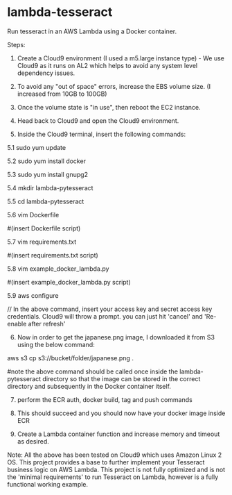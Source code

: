 # lambda-tesseract

Run tesseract in an AWS Lambda using a Docker container. 

Steps:
1. Create a Cloud9 environment (I used a m5.large instance type) - We use Cloud9 as it runs on AL2 which helps to avoid any system level dependency issues. 
2. To avoid any "out of space" errors, increase the EBS volume size. (I increased from 10GB to 100GB)
3. Once the volume state is "in use", then reboot the EC2 instance.
4. Head back to Cloud9 and open the Cloud9 environment.

5. Inside the Cloud9 terminal, insert the following commands:

  5.1 sudo yum update
  
  5.2 sudo yum install docker
  
  5.3 sudo yum install gnupg2 
  
  5.4 mkdir lambda-pytesseract
  
  5.5 cd lambda-pytesseract
  
  5.6 vim Dockerfile
  
  #(insert Dockerfile script)
  
  5.7 vim requirements.txt
  
  #(insert requirements.txt script)
  
  5.8 vim example_docker_lambda.py
  
  #(insert example_docker_lambda.py script)
  
  5.9 aws configure 

  // In the above command, insert your access key and secret access key credentials. Cloud9 will throw a prompt. you can just hit 'cancel' and 'Re-enable after refresh'

6. Now in order to get the japanese.png image, I downloaded it from S3 using the below command:

  aws s3 cp s3://bucket/folder/japanese.png .

  #note the above command should be called once inside the lambda-pytesseract directory so that the image can be stored in the correct directory and subsequently in the   Docker container itself.

7. perform the ECR auth, docker build, tag and push commands 

8. This should succeed and you should now have your docker image inside ECR 

9. Create a Lambda container function and increase memory and timeout as desired. 

Note: All the above has been tested on Cloud9 which uses Amazon Linux 2 OS. This project provides a base to further implement your Tesseract business logic on AWS Lambda. This project is not fully optimized and is not the 'minimal requirements' to run Tesseract on Lambda, however is a fully functional working example. 
